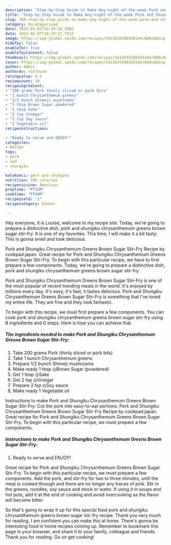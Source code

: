 ```yaml
---
description: "Step-by-Step Guide to Make Any-night-of-the-week Pork and Shungiku Chrysanthemum Greens Brown Sugar Stir-Fry"
title: "Step-by-Step Guide to Make Any-night-of-the-week Pork and Shungiku Chrysanthemum Greens Brown Sugar Stir-Fry"
slug: 360-step-by-step-guide-to-make-any-night-of-the-week-pork-and-shungiku-chrysanthemum-greens-brown-sugar-stir-fry
category: Uncategorized
date: 2023-01-02T16:59:18.590Z
date: 2023-02-07T16:29:27.751Z
image: https://img-global.cpcdn.com/recipes/5413635588358144/680x482cq70/pork-and-shungiku-chrysanthemum-greens-brown-sugar-stir-fry-recipe-main-photo.jpg
hideToc: false
enableToc: true
enableTocContent: false
thumbnail: https://img-global.cpcdn.com/recipes/5413635588358144/680x482cq70/pork-and-shungiku-chrysanthemum-greens-brown-sugar-stir-fry-recipe-main-photo.jpg
cover: https://img-global.cpcdn.com/recipes/5413635588358144/680x482cq70/pork-and-shungiku-chrysanthemum-greens-brown-sugar-stir-fry-recipe-main-photo.jpg
author: Admin
authorAv: notfound
ratingvalue: 4.3
reviewcount: 18
recipeingredient:
- "200 grams Pork thinly sliced or pork bits"
- "1 bunch Chrysanthemum greens"
- "1/2 bunch Shimeji mushrooms"
- "1 tbsp Brown Sugar powdered"
- "1 tbsp Sake"
- "2 tsp Vinegar"
- "2 tsp Soy sauce"
- "1 Vegetable oil"
recipeinstructions:

- "Ready to serve and ENJOY!"
categories:
- Recipe
tags:
- pork
- and
- shungiku

katakunci: pork and shungiku 
nutrition: 295 calories
recipecuisine: American
preptime: "PT15M"
cooktime: "PT49M"
recipeyield: "1"
recipecategory: Dinner

---
```



Hey everyone, it is Louise, welcome to my recipe site. Today, we're going to prepare a distinctive dish, pork and shungiku chrysanthemum greens brown sugar stir-fry. It is one of my favorites. This time, I will make it a bit tasty. This is gonna smell and look delicious.

Pork and Shungiku Chrysanthemum Greens Brown Sugar Stir-Fry Recipe by cookpad.japan. Great recipe for Pork and Shungiku Chrysanthemum Greens Brown Sugar Stir-Fry. To begin with this particular recipe, we have to first prepare a few components. Today, we&#39;re going to prepare a distinctive dish, pork and shungiku chrysanthemum greens brown sugar stir-fry.

Pork and Shungiku Chrysanthemum Greens Brown Sugar Stir-Fry is one of the most popular of recent trending meals in the world. It's enjoyed by millions every day. It's easy, it's fast, it tastes delicious. Pork and Shungiku Chrysanthemum Greens Brown Sugar Stir-Fry is something that I've loved my entire life. They are fine and they look fantastic.


To begin with this recipe, we must first prepare a few components. You can cook pork and shungiku chrysanthemum greens brown sugar stir-fry using 8 ingredients and 0 steps. Here is how you can achieve that.

<!--inarticleads1-->

##### The ingredients needed to make Pork and Shungiku Chrysanthemum Greens Brown Sugar Stir-Fry:

1. Take 200 grams Pork (thinly sliced or pork bits)
1. Take 1 bunch Chrysanthemum greens
1. Prepare 1/2 bunch Shimeji mushrooms
1. Make ready 1 tbsp ◎Brown Sugar (powdered)
1. Get 1 tbsp ◎Sake
1. Get 2 tsp ◎Vinegar
1. Prepare 2 tsp ◎Soy sauce
1. Make ready 1 Vegetable oil


Instructions to make Pork and Shungiku Chrysanthemum Greens Brown Sugar Stir-Fry: Cut the pork into easy-to-eat portions. Pork and Shungiku Chrysanthemum Greens Brown Sugar Stir-Fry Recipe by cookpad.japan. Great recipe for Pork and Shungiku Chrysanthemum Greens Brown Sugar Stir-Fry. To begin with this particular recipe, we must prepare a few components. 

<!--inarticleads2-->

##### Instructions to make Pork and Shungiku Chrysanthemum Greens Brown Sugar Stir-Fry:


1. Ready to serve and ENJOY!

Great recipe for Pork and Shungiku Chrysanthemum Greens Brown Sugar Stir-Fry. To begin with this particular recipe, we must prepare a few components. Add the pork, and stir-fry for two to three minutes, until the meat is cooked through and there are no longer any traces of pink. Stir in the greens, noodles, soy sauce and stock or water. If using it in soups and hot pots, add it at the end of cooking and avoid overcooking as the flavor will become bitter. 

So that's going to wrap it up for this special food pork and shungiku chrysanthemum greens brown sugar stir-fry recipe. Thank you very much for reading. I am confident you can make this at home. There's gonna be interesting food in home recipes coming up. Remember to bookmark this page in your browser, and share it to your family, colleague and friends. Thank you for reading. Go on get cooking!
